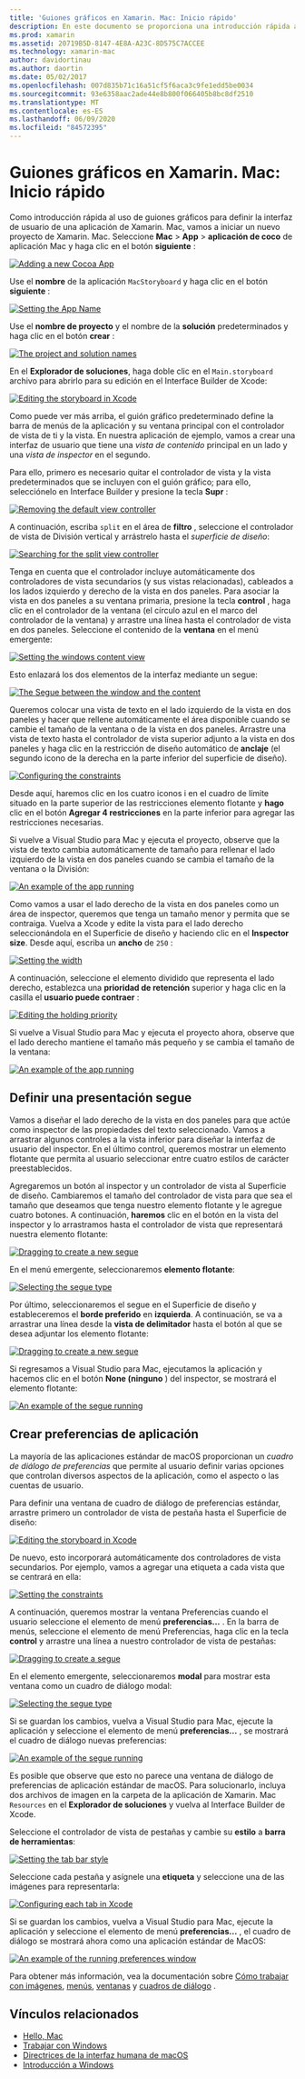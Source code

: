 ```yaml
---
title: 'Guiones gráficos en Xamarin. Mac: Inicio rápido'
description: En este documento se proporciona una introducción rápida a la creación de interfaces de usuario de macOS con guiones gráficos en Xamarin. Mac. Describe cómo crear un segue y crear una ventana de preferencias.
ms.prod: xamarin
ms.assetid: 20719B5D-8147-4E8A-A23C-8D575C7ACCEE
ms.technology: xamarin-mac
author: davidortinau
ms.author: daortin
ms.date: 05/02/2017
ms.openlocfilehash: 007d835b71c16a51cf5f6aca3c9fe1edd5be0034
ms.sourcegitcommit: 93e6358aac2ade44e8b800f066405b8bc8df2510
ms.translationtype: MT
ms.contentlocale: es-ES
ms.lasthandoff: 06/09/2020
ms.locfileid: "84572395"
---
```

# <a name="storyboards-in-xamarinmac-quick-start"></a>Guiones gráficos en Xamarin. Mac: Inicio rápido

Como introducción rápida al uso de guiones gráficos para definir la interfaz de usuario de una aplicación de Xamarin. Mac, vamos a iniciar un nuevo proyecto de Xamarin. Mac. Seleccione **Mac**  >  **App**  >  **aplicación de coco** de aplicación Mac y haga clic en el botón **siguiente** :

[![](quickstart-images/qs01.png "Adding a new Cocoa App")](quickstart-images/qs01.png#lightbox)

Use el **nombre** de la aplicación `MacStoryboard` y haga clic en el botón **siguiente** :

[![](quickstart-images/qs02.png "Setting the App Name")](quickstart-images/qs02.png#lightbox)

Use el **nombre de proyecto** y el nombre de la **solución** predeterminados y haga clic en el botón **crear** :

[![](quickstart-images/qs03.png "The project and solution names")](quickstart-images/qs03.png#lightbox)

En el **Explorador de soluciones**, haga doble clic en el `Main.storyboard` archivo para abrirlo para su edición en el Interface Builder de Xcode:

[![](quickstart-images/qs04.png "Editing the storyboard in Xcode")](quickstart-images/qs04.png#lightbox)

Como puede ver más arriba, el guión gráfico predeterminado define la barra de menús de la aplicación y su ventana principal con el controlador de vista de ti y la vista. En nuestra aplicación de ejemplo, vamos a crear una interfaz de usuario que tiene una _vista de contenido_ principal en un lado y una _vista de inspector_ en el segundo.

Para ello, primero es necesario quitar el controlador de vista y la vista predeterminados que se incluyen con el guión gráfico; para ello, selecciónelo en Interface Builder y presione la tecla **Supr** :

[![](quickstart-images/qs05.png "Removing the default view controller")](quickstart-images/qs05.png#lightbox)

A continuación, escriba `split` en el área de **filtro** , seleccione el controlador de vista de División vertical y arrástrelo hasta el _superficie de diseño_:

[![](quickstart-images/qs06.png "Searching for the split view controller")](quickstart-images/qs06.png#lightbox)

Tenga en cuenta que el controlador incluye automáticamente dos controladores de vista secundarios (y sus vistas relacionadas), cableados a los lados izquierdo y derecho de la vista en dos paneles. Para asociar la vista en dos paneles a su ventana primaria, presione la tecla **control** , haga clic en el controlador de la ventana (el círculo azul en el marco del controlador de la ventana) y arrastre una línea hasta el controlador de vista en dos paneles. Seleccione el contenido de la **ventana** en el menú emergente:

[![](quickstart-images/qs07.png "Setting the windows content view")](quickstart-images/qs07.png#lightbox)

Esto enlazará los dos elementos de la interfaz mediante un segue:

[![](quickstart-images/qs08.png "The Segue between the window and the content")](quickstart-images/qs08.png#lightbox)

Queremos colocar una vista de texto en el lado izquierdo de la vista en dos paneles y hacer que rellene automáticamente el área disponible cuando se cambie el tamaño de la ventana o de la vista en dos paneles. Arrastre una vista de texto hasta el controlador de vista superior adjunto a la vista en dos paneles y haga clic en la restricción de diseño automático de **anclaje** (el segundo icono de la derecha en la parte inferior del superficie de diseño).

[![](quickstart-images/qs09.png "Configuring the constraints")](quickstart-images/qs09.png#lightbox)

Desde aquí, haremos clic en los cuatro iconos i en el cuadro de límite situado en la parte superior de las restricciones elemento flotante y **hago** clic en el botón **Agregar 4 restricciones** en la parte inferior para agregar las restricciones necesarias.

Si vuelve a Visual Studio para Mac y ejecuta el proyecto, observe que la vista de texto cambia automáticamente de tamaño para rellenar el lado izquierdo de la vista en dos paneles cuando se cambia el tamaño de la ventana o la División:

[![](quickstart-images/qs10.png "An example of the app running")](quickstart-images/qs10.png#lightbox)

Como vamos a usar el lado derecho de la vista en dos paneles como un área de inspector, queremos que tenga un tamaño menor y permita que se contraiga. Vuelva a Xcode y edite la vista para el lado derecho seleccionándola en el Superficie de diseño y haciendo clic en el **Inspector size**. Desde aquí, escriba un **ancho** de `250` :

[![](quickstart-images/qs11.png "Setting the width")](quickstart-images/qs11.png#lightbox)

A continuación, seleccione el elemento dividido que representa el lado derecho, establezca una **prioridad de retención** superior y haga clic en la casilla el **usuario puede contraer** :

[![](quickstart-images/qs12.png "Editing the holding priority")](quickstart-images/qs12.png#lightbox)

Si vuelve a Visual Studio para Mac y ejecuta el proyecto ahora, observe que el lado derecho mantiene el tamaño más pequeño y se cambia el tamaño de la ventana:

[![](quickstart-images/qs13.png "An example of the app running")](quickstart-images/qs13.png#lightbox)

<a name="Defining-a-Presentation-Segue"></a>

## <a name="defining-a-presentation-segue"></a>Definir una presentación segue

Vamos a diseñar el lado derecho de la vista en dos paneles para que actúe como inspector de las propiedades del texto seleccionado. Vamos a arrastrar algunos controles a la vista inferior para diseñar la interfaz de usuario del inspector. En el último control, queremos mostrar un elemento flotante que permita al usuario seleccionar entre cuatro estilos de carácter preestablecidos.

Agregaremos un botón al inspector y un controlador de vista al Superficie de diseño. Cambiaremos el tamaño del controlador de vista para que sea el tamaño que deseamos que tenga nuestro elemento flotante y le agregue cuatro botones. A continuación, **haremos** clic en el botón en la vista del inspector y lo arrastramos hasta el controlador de vista que representará nuestra elemento flotante:

[![](quickstart-images/qs14.png "Dragging to create a new segue")](quickstart-images/qs14.png#lightbox)

En el menú emergente, seleccionaremos **elemento flotante**: 

[![](quickstart-images/qs15.png "Selecting the segue type")](quickstart-images/qs15.png#lightbox)

Por último, seleccionaremos el segue en el Superficie de diseño y estableceremos el **borde preferido** en **izquierda**. A continuación, se va a arrastrar una línea desde la **vista de delimitador** hasta el botón al que se desea adjuntar los elemento flotante:

[![](quickstart-images/qs16.png "Dragging to create a new segue")](quickstart-images/qs16.png#lightbox)

Si regresamos a Visual Studio para Mac, ejecutamos la aplicación y hacemos clic en el botón **None (ninguno** ) del inspector, se mostrará el elemento flotante:

[![](quickstart-images/qs17.png "An example of the segue running")](quickstart-images/qs17.png#lightbox)

<a name="Creating-App-Preferences"></a>

## <a name="creating-app-preferences"></a>Crear preferencias de aplicación

La mayoría de las aplicaciones estándar de macOS proporcionan un _cuadro de diálogo de preferencias_ que permite al usuario definir varias opciones que controlan diversos aspectos de la aplicación, como el aspecto o las cuentas de usuario.

Para definir una ventana de cuadro de diálogo de preferencias estándar, arrastre primero un controlador de vista de pestaña hasta el Superficie de diseño:

[![](quickstart-images/qs18.png "Editing the storyboard in Xcode")](quickstart-images/qs18.png#lightbox)

De nuevo, esto incorporará automáticamente dos controladores de vista secundarios. Por ejemplo, vamos a agregar una etiqueta a cada vista que se centrará en ella:

[![](quickstart-images/qs19.png "Setting the constraints")](quickstart-images/qs19.png#lightbox)

A continuación, queremos mostrar la ventana Preferencias cuando el usuario seleccione el elemento de menú **preferencias...** . En la barra de menús, seleccione el elemento de menú Preferencias, haga clic en la tecla **control** y arrastre una línea a nuestro controlador de vista de pestañas:

[![](quickstart-images/qs20.png "Dragging to create a segue")](quickstart-images/qs20.png#lightbox)

En el elemento emergente, seleccionaremos **modal** para mostrar esta ventana como un cuadro de diálogo modal:

[![](quickstart-images/qs21.png "Selecting the segue type")](quickstart-images/qs21.png#lightbox)

Si se guardan los cambios, vuelva a Visual Studio para Mac, ejecute la aplicación y seleccione el elemento de menú **preferencias...** , se mostrará el cuadro de diálogo nuevas preferencias:

[![](quickstart-images/qs22.png "An example of the segue running")](quickstart-images/qs22.png#lightbox)

Es posible que observe que esto no parece una ventana de diálogo de preferencias de aplicación estándar de macOS. Para solucionarlo, incluya dos archivos de imagen en la carpeta de la aplicación de Xamarin. Mac `Resources` en el **Explorador de soluciones** y vuelva al Interface Builder de Xcode.

Seleccione el controlador de vista de pestañas y cambie su **estilo** a **barra de herramientas**: 

[![](quickstart-images/qs23.png "Setting the tab bar style")](quickstart-images/qs23.png#lightbox)

Seleccione cada pestaña y asígnele una **etiqueta** y seleccione una de las imágenes para representarla:

[![](quickstart-images/qs24.png "Configuring each tab in Xcode")](quickstart-images/qs24.png#lightbox)

Si se guardan los cambios, vuelva a Visual Studio para Mac, ejecute la aplicación y seleccione el elemento de menú **preferencias...** , el cuadro de diálogo se mostrará ahora como una aplicación estándar de MacOS:

[![](quickstart-images/qs25.png "An example of the running preferences window")](quickstart-images/qs25.png#lightbox)

Para obtener más información, vea la documentación sobre [Cómo trabajar con imágenes](~/mac/app-fundamentals/image.md), [menús](~/mac/user-interface/menu.md), [ventanas](~/mac/user-interface/window.md) y [cuadros de diálogo](~/mac/user-interface/dialog.md) .

## <a name="related-links"></a>Vínculos relacionados

- [Hello, Mac](~/mac/get-started/hello-mac.md)
- [Trabajar con Windows](~/mac/user-interface/window.md)
- [Directrices de la interfaz humana de macOS](https://developer.apple.com/design/human-interface-guidelines/macos/overview/themes/)
- [Introducción a Windows](https://developer.apple.com/library/mac/documentation/Cocoa/Conceptual/WinPanel/Introduction.html#//apple_ref/doc/uid/10000031-SW1)

